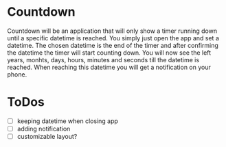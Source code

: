 # Countdown
Countdown will be an application that will only show a timer running down until a specific datetime is
reached. You simply just open the app and set a datetime. The chosen datetime is the end of the timer
and after confirming the datetime the timer will start counting down. You will now see the left years,
monhts, days, hours, minutes and seconds till the datetime is reached. When reaching this datetime
you will get a notification on your phone.

# ToDos
- [ ] keeping datetime when closing app
- [ ] adding notification
- [ ] customizable layout?
